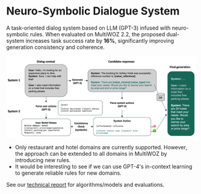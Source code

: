# Neuro-Symbolic Dialogue System
A task-oriented dialog system based on LLM (GPT-3) infused with neuro-symbolic rules.
When evaluated on MultiWOZ 2.2, the proposed dual-system increases task success rate by **16%**, significantly improving generation consistency and coherence.

<img src="algorithm.png" width="800"/>

- Only restaurant and hotel domains are currently supported. However, the approach can be extended to all domains in MultiWOZ by introducing new rules.
- It would be interesting to see if we can use GPT-4's in-context learning to generate reliable rules for new domains.

See our [technical report](report.pdf) for algorithms/models and evaluations.
